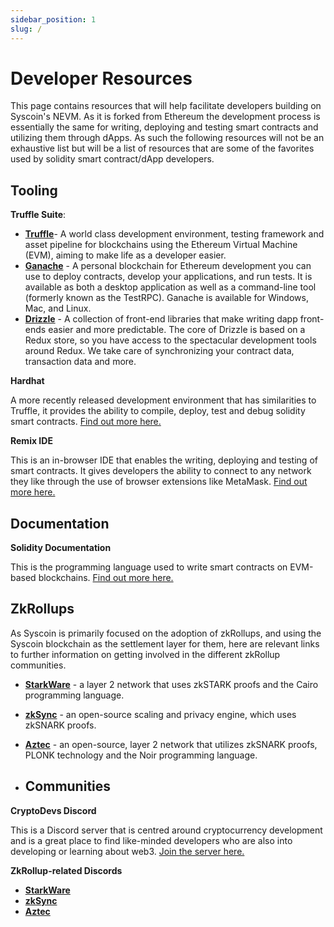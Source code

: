 ```yaml
---
sidebar_position: 1
slug: /
---
```


# Developer Resources



This page contains resources that will help facilitate developers building on Syscoin's NEVM. As it is forked from Ethereum the development process is essentially the same for writing, deploying and testing smart contracts and utilizing them through dApps. As such the following resources will not be an exhaustive list but will be a list of resources that are some of the favorites used by solidity smart contract/dApp developers.



## Tooling

**Truffle Suite**:

- **[Truffle](https://www.trufflesuite.com/truffle)**- A world class development environment, testing framework and asset pipeline for blockchains using the Ethereum Virtual Machine (EVM), aiming to make life as a developer easier.
- **[Ganache](https://www.trufflesuite.com/ganache)** - A personal blockchain for Ethereum development you can use to deploy contracts, develop your applications, and run tests. It is available as both a desktop application as well as a command-line tool (formerly known as the TestRPC). Ganache is available for Windows, Mac, and Linux.
- **[Drizzle](https://www.trufflesuite.com/drizzle)** - A collection of front-end libraries that make writing dapp front-ends easier and more predictable. The core of Drizzle is based on a Redux store, so you have access to the spectacular development tools around Redux. We take care of synchronizing your contract data, transaction data and more.



**Hardhat**

A more recently released development environment that has similarities to Truffle, it provides the ability to compile, deploy, test and debug solidity smart contracts. [Find out more here.](https://hardhat.org/)



**Remix IDE**

This is an in-browser IDE that enables the writing, deploying and testing of smart contracts. It gives developers the ability to connect to any network they like through the use of browser extensions like MetaMask. [Find out more here.](https://remix.ethereum.org/)



## Documentation

**Solidity Documentation**

This is the programming language used to write smart contracts on EVM-based blockchains. [Find out more here.](https://docs.soliditylang.org/)



## ZkRollups

As Syscoin is primarily focused on the adoption of zkRollups, and using the Syscoin blockchain as the settlement layer for them, here are relevant links to further information on getting involved in the different zkRollup communities.

- **[StarkWare](https://starkware.co/)** - a layer 2 network that uses zkSTARK proofs and the Cairo programming language.

- **[zkSync](https://zksync.io/)** - an open-source scaling and privacy engine, which uses zkSNARK proofs.

- **[Aztec](https://aztec.network/)** - an open-source, layer 2 network that utilizes zkSNARK proofs, PLONK technology and the Noir programming language.

  

- ## Communities

**CryptoDevs Discord**

This is a Discord server that is centred around cryptocurrency development and is a great place to find like-minded developers who are also into developing or learning about web3. [Join the server here.](https://discord.com/invite/5W5tVb3)

**ZkRollup-related Discords**

- **[StarkWare](https://t.co/klHVDhQokP?amp=1)**
- **[zkSync](https://discord.gg/8FHZDXUxRH)**
- **[Aztec](https://t.co/7wQkQaq16b?amp=1)**

